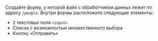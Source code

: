 Создайте форму, у которой файл с обработчиком данных лежит по адресу `/people`. Внутри формы расположите следующие элементы:

* 2 текстовых поля `<input>`
* Список с возможностью множественного выбора
* Кнопку «Отправить»

